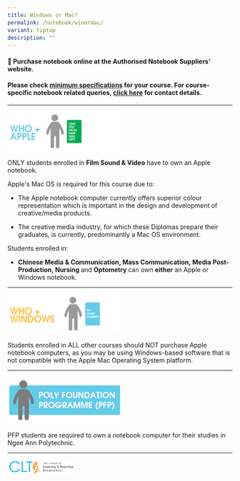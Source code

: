```yaml
---
title: Windows or Mac?
permalink: /notebook/winormac/
variant: tiptap
description: ""
---
```

<h4><strong>📢</strong> <strong>Purchase notebook online at the Authorised Notebook Suppliers’ website.</strong></h4>
<h4>Please check&nbsp;<a href="/notebook/specs/" class="cf0" rel="noopener noreferrer nofollow" target="_blank">minimum specifications</a>&nbsp;for your course. For course-specific notebook related queries,&nbsp;<a href="/notebook/notebook-queries" class="cf0" rel="noopener noreferrer nofollow" target="_blank">click here</a>&nbsp;for contact details.</h4>
<p></p>
<hr>
<p></p>
<div class="isomer-image-wrapper">
<img style="width: 50%;" height="auto" width="100%" alt="courses that require apple notebook" src="/images/18_whoapple.png">
</div>
<p>ONLY students enrolled in <strong>Film Sound &amp; Video</strong>&nbsp;have&nbsp;to
own an Apple notebook.​​</p>
<p>Apple's Mac OS is required for this course due to:</p>
<ul data-tight="true" class="tight">
<li>
<p>The Apple notebook computer currently offers superior colour representation
which is important in the design and development of creative/media products.</p>
</li>
<li>
<p>The creative media industry, for which these Diplomas prepare their graduates,
is currently, predominantly a Mac OS environment.</p>
</li>
</ul>
<p>Students enrolled in:</p>
<ul data-tight="true" class="tight">
<li>
<p><strong>Chinese Media &amp; Communication, Mass Communication,​&nbsp;Media&nbsp;​Post-Production,&nbsp;Nursing </strong>and <strong>Optometry </strong>can
own&nbsp;<strong>either</strong> an Apple or Windows notebook.</p>
</li>
</ul>
<hr>
<p></p>
<div class="isomer-image-wrapper">
<img style="width: 50%;" height="auto" width="100%" alt="courses which require windows notebook" src="/images/18_whowin.png">
</div>
<p>Students enrolled in ALL other courses should NOT purchase Apple notebook
computers, as you may be using Windows-based software that is not compatible
with the Apple Mac Operating System platform.</p>
<p></p>
<hr>
<p></p>
<div class="isomer-image-wrapper">
<img style="width: 50%;" height="auto" width="100%" alt="poly foundation programme" src="/images/18_whoPFP.png">
</div>
<p>PFP students are required to own a notebook computer for their studies
in Ngee Ann Polytechnic.</p>
<hr>
<p></p>
<div class="isomer-image-wrapper">
<img style="width: 30%;" height="auto" width="100%" alt="clte" src="/images/CLTE_logo.png">
</div>
<blockquote>
<p></p>
</blockquote>
<p></p>